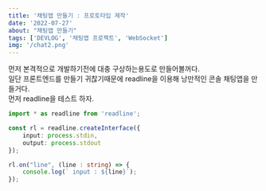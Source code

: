 ```yaml
---
title: '채팅앱 만들기 : 프로토타입 제작'
date: '2022-07-27'
about: "채팅앱 만들기"
tags: ['DEVLOG', '채팅앱 프로젝트', 'WebSocket']
img: '/chat2.png'
---
```


먼저 본격적으로 개발하기전에 대충 구상하는용도로 만들어볼꺼다.  
일단 프론트엔드를 만들기 귀찮기때문에 readline을 이용해 낭만적인 콘솔 채팅앱을 만들거다.  
먼저 readline을 테스트 하자. 
```ts
import * as readline from 'readline';

const rl = readline.createInterface({
    input: process.stdin,
    output: process.stdout
});

rl.on("line", (line : string) => {
    console.log(` input : ${line}`);
});
```
